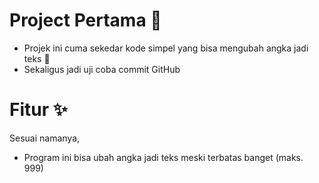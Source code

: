 # Project Pertama 🚀
- Projek ini cuma sekedar kode simpel yang bisa mengubah angka jadi teks 🔢
- Sekaligus jadi uji coba commit GitHub
# Fitur ✨
Sesuai namanya,
- Program ini bisa ubah angka jadi teks meski terbatas banget (maks. 999)
